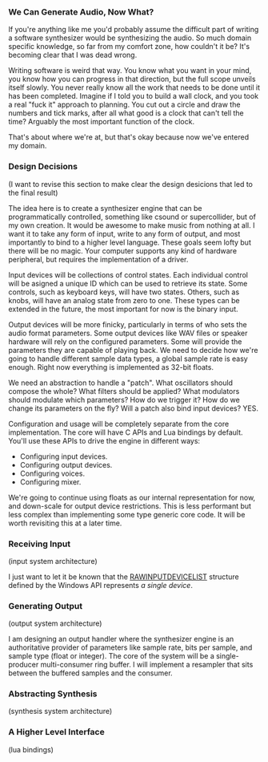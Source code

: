 ### We Can Generate Audio, Now What?

If you're anything like me you'd probably assume the difficult part of writing a software synthesizer would be synthesizing the audio. So much domain specific knowledge, so far from my comfort zone, how couldn't it be? It's becoming clear that I was dead wrong.

Writing software is weird that way. You know what you want in your mind, you know how you can progress in that direction, but the full scope unveils itself slowly. You never really know all the work that needs to be done until it has been completed. Imagine if I told you to build a wall clock, and you took a real "fuck it" approach to planning. You cut out a circle and draw the numbers and tick marks, after all what good is a clock that can't tell the time? Arguably the most important function of the clock.

That's about where we're at, but that's okay because now we've entered my domain.

### Design Decisions

(I want to revise this section to make clear the design desicions that led to the final result)

The idea here is to create a synthesizer engine that can be programmatically controlled, something like csound or supercollider, but of my own creation. It would be awesome to make music from nothing at all. I want it to take any form of input, write to any form of output, and most importantly to bind to a higher level language. These goals seem lofty but there will be no magic. Your computer supports any kind of hardware peripheral, but requires the implementation of a driver.

Input devices will be collections of control states. Each individual control will be asigned a unique ID which can be used to retrieve its state. Some controls, such as keyboard keys, will have two states. Others, such as knobs, will have an analog state from zero to one. These types can be extended in the future, the most important for now is the binary input.

Output devices will be more finicky, particularly in terms of who sets the audio format parameters. Some output devices like WAV files or speaker hardware will rely on the configured parameters. Some will provide the parameters they are capable of playing back. We need to decide how we're going to handle different sample data types, a global sample rate is easy enough. Right now everything is implemented as 32-bit floats.

We need an abstraction to handle a "patch". What oscillators should compose the whole? What filters should be applied? What modulators should modulate which parameters? How do we trigger it? How do we change its parameters on the fly? Will a patch also bind input devices? YES.

Configuration and usage will be completely separate from the core implementation. The core will have C APIs and Lua bindings by default. You'll use these APIs to drive the engine in different ways:

- Configuring input devices.
- Configuring output devices.
- Configuring voices.
- Configuring mixer.

We're going to continue using floats as our internal representation for now, and down-scale for output device restrictions. This is less performant but less complex than implementing some type generic core code. It will be worth revisiting this at a later time.

### Receiving Input

(input system architecture)

I just want to let it be known that the [RAWINPUTDEVICELIST](https://learn.microsoft.com/en-us/windows/win32/api/winuser/ns-winuser-rawinputdevicelist) structure defined by the Windows API represents _a single device_.

### Generating Output

(output system architecture)

I am designing an output handler where the synthesizer engine is an authoritative provider of parameters like sample rate, bits per sample, and sample type (float or integer). The core of the system will be a single-producer multi-consumer ring buffer. I will implement a resampler that sits between the buffered samples and the consumer. 

### Abstracting Synthesis

(synthesis system architecture)

### A Higher Level Interface

(lua bindings)
